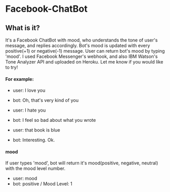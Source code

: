 # Facebook-ChatBot
## What is it?
It's a Facebook ChatBot with mood, who understands the tone of user's message, and replies accordingly.
Bot's mood is updated with every positive(+1) or negative(-1) message. User can return bot's mood by typing 'mood'. 
I used Facebook Messenger's webhook, and also IBM Watson's Tone Analyzer API and uploaded on Heroku. Let me know if you would like to try!


#### For example:
* user: I love you
* bot: Oh, that's very kind of you

* user: I hate you
* bot: I feel so bad about what you wrote

* user: that book is blue
* bot: Interesting. Ok.

#### mood
If user types 'mood', bot will return it's mood(positive, negative, neutral) with the mood level number.
* user: mood
* bot: positive / Mood Level: 1
